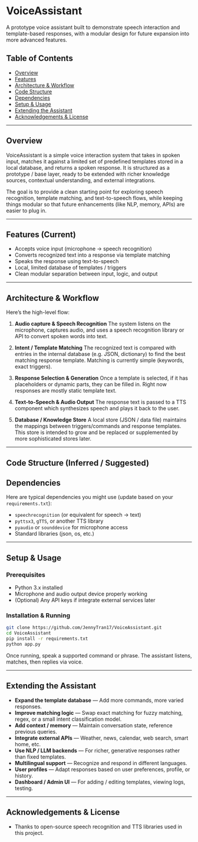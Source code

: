 # VoiceAssistant

A prototype voice assistant built to demonstrate speech interaction and template-based responses, with a modular design for future expansion into more advanced features.

## Table of Contents

* [Overview](#overview)
* [Features](#features)
* [Architecture & Workflow](#architecture--workflow)
* [Code Structure](#code-structure)
* [Dependencies](#dependencies)
* [Setup & Usage](#setup--usage)
* [Extending the Assistant](#extending-the-assistant)
* [Acknowledgements & License](#acknowledgements--license)

---

## Overview

VoiceAssistant is a simple voice interaction system that takes in spoken input, matches it against a limited set of predefined templates stored in a local database, and returns a spoken response. It is structured as a prototype / base layer, ready to be extended with richer knowledge sources, contextual understanding, and external integrations.

The goal is to provide a clean starting point for exploring speech recognition, template matching, and text-to-speech flows, while keeping things modular so that future enhancements (like NLP, memory, APIs) are easier to plug in.

---

## Features (Current)

* Accepts voice input (microphone → speech recognition)
* Converts recognized text into a response via template matching
* Speaks the response using text-to-speech
* Local, limited database of templates / triggers
* Clean modular separation between input, logic, and output

---

## Architecture & Workflow

Here’s the high-level flow:

1. **Audio capture & Speech Recognition**
   The system listens on the microphone, captures audio, and uses a speech recognition library or API to convert spoken words into text.

2. **Intent / Template Matching**
   The recognized text is compared with entries in the internal database (e.g. JSON, dictionary) to find the best matching response template. Matching is currently simple (keywords, exact triggers).

3. **Response Selection & Generation**
   Once a template is selected, if it has placeholders or dynamic parts, they can be filled in. Right now responses are mostly static template text.

4. **Text-to-Speech & Audio Output**
   The response text is passed to a TTS component which synthesizes speech and plays it back to the user.

5. **Database / Knowledge Store**
   A local store (JSON / data file) maintains the mappings between triggers/commands and response templates. This store is intended to grow and be replaced or supplemented by more sophisticated stores later.

---

## Code Structure (Inferred / Suggested)



## Dependencies

Here are typical dependencies you might use (update based on your `requirements.txt`):

* `speechrecognition` (or equivalent for speech → text)
* `pyttsx3`, `gTTS`, or another TTS library
* `pyaudio` or `sounddevice` for microphone access
* Standard libraries (json, os, etc.)

---

## Setup & Usage

### Prerequisites

* Python 3.x installed
* Microphone and audio output device properly working
* (Optional) Any API keys if integrate external services later

### Installation & Running

```bash
git clone https://github.com/JennyTran17/VoiceAssistant.git  
cd VoiceAssistant  
pip install -r requirements.txt  
python app.py  
```

Once running, speak a supported command or phrase. The assistant listens, matches, then replies via voice.

---

## Extending the Assistant

* **Expand the template database** — Add more commands, more varied responses.
* **Improve matching logic** — Swap exact matching for fuzzy matching, regex, or a small intent classification model.
* **Add context / memory** — Maintain conversation state, reference previous queries.
* **Integrate external APIs** — Weather, news, calendar, web search, smart home, etc.
* **Use NLP / LLM backends** — For richer, generative responses rather than fixed templates.
* **Multilingual support** — Recognize and respond in different languages.
* **User profiles** — Adapt responses based on user preferences, profile, or history.
* **Dashboard / Admin UI** — For adding / editing templates, viewing logs, testing.

---

## Acknowledgements & License

* Thanks to open-source speech recognition and TTS libraries used in this project.

